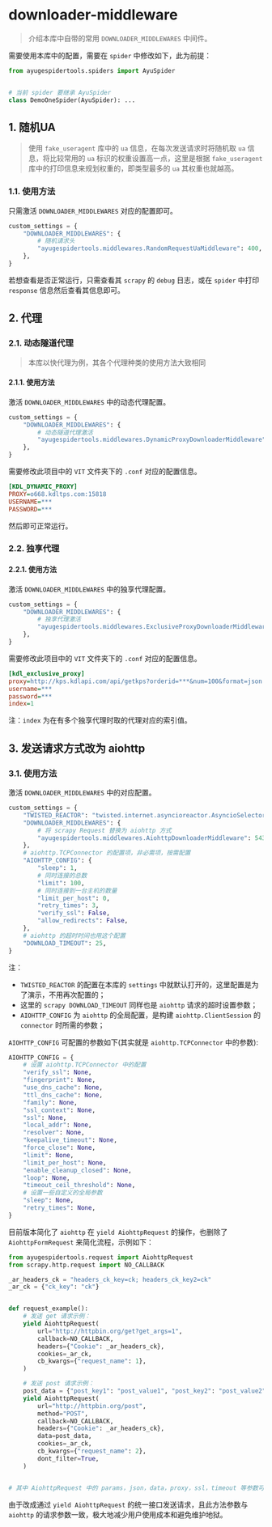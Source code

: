 # downloader-middleware

> 介绍本库中自带的常用 `DOWNLOADER_MIDDLEWARES` 中间件。

需要使用本库中的配置，需要在 `spider` 中修改如下，此为前提：

```python
from ayugespidertools.spiders import AyuSpider


# 当前 spider 要继承 AyuSpider
class DemoOneSpider(AyuSpider): ...
```

## 1. 随机UA

> 使用 `fake_useragent` 库中的 `ua` 信息，在每次发送请求时将随机取 `ua` 信息，将比较常用的 `ua` 标识的权重设置高一点，这里是根据 `fake_useragent` 库中的打印信息来规划权重的，即类型最多的 `ua` 其权重也就越高。

### 1.1. 使用方法

只需激活 `DOWNLOADER_MIDDLEWARES` 对应的配置即可。

```python
custom_settings = {
    "DOWNLOADER_MIDDLEWARES": {
        # 随机请求头
        "ayugespidertools.middlewares.RandomRequestUaMiddleware": 400,
    },
}
```

若想查看是否正常运行，只需查看其 `scrapy` 的 `debug` 日志，或在 `spider` 中打印 `response` 信息然后查看其信息即可。

## 2. 代理

### 2.1. 动态隧道代理

> 本库以快代理为例，其各个代理种类的使用方法大致相同

#### 2.1.1. 使用方法

激活 `DOWNLOADER_MIDDLEWARES` 中的动态代理配置。

```python
custom_settings = {
    "DOWNLOADER_MIDDLEWARES": {
        # 动态隧道代理激活
        "ayugespidertools.middlewares.DynamicProxyDownloaderMiddleware": 125,
    },
}
```

需要修改此项目中的 `VIT` 文件夹下的 `.conf` 对应的配置信息。

```ini
[KDL_DYNAMIC_PROXY]
PROXY=o668.kdltps.com:15818
USERNAME=***
PASSWORD=***
```

然后即可正常运行。

### 2.2. 独享代理

#### 2.2.1. 使用方法

激活 `DOWNLOADER_MIDDLEWARES` 中的独享代理配置。

```python
custom_settings = {
    "DOWNLOADER_MIDDLEWARES": {
        # 独享代理激活
        "ayugespidertools.middlewares.ExclusiveProxyDownloaderMiddleware": 125,
    },
}
```

需要修改此项目中的 `VIT` 文件夹下的 `.conf` 对应的配置信息。

```ini
[kdl_exclusive_proxy]
proxy=http://kps.kdlapi.com/api/getkps?orderid=***&num=100&format=json
username=***
password=***
index=1
```

注：`index` 为在有多个独享代理时取的代理对应的索引值。

## 3. 发送请求方式改为 aiohttp

### 3.1. 使用方法

激活 `DOWNLOADER_MIDDLEWARES` 中的对应配置。

```python
custom_settings = {
    "TWISTED_REACTOR": "twisted.internet.asyncioreactor.AsyncioSelectorReactor",
    "DOWNLOADER_MIDDLEWARES": {
        # 将 scrapy Request 替换为 aiohttp 方式
        "ayugespidertools.middlewares.AiohttpDownloaderMiddleware": 543,
    },
    # aiohttp.TCPConnector 的配置项，非必需项，按需配置
    "AIOHTTP_CONFIG": {
        "sleep": 1,
        # 同时连接的总数
        "limit": 100,
        # 同时连接到一台主机的数量
        "limit_per_host": 0,
        "retry_times": 3,
        "verify_ssl": False,
        "allow_redirects": False,
    },
    # aiohttp 的超时时间也用这个配置
    "DOWNLOAD_TIMEOUT": 25,
}
```

注：

- `TWISTED_REACTOR` 的配置在本库的 `settings` 中就默认打开的，这里配置是为了演示，不用再次配置的；
- 这里的 `scrapy DOWNLOAD_TIMEOUT` 同样也是 `aiohttp` 请求的超时设置参数；
- `AIOHTTP_CONFIG` 为 `aiohttp` 的全局配置，是构建 `aiohttp.ClientSession` 的 `connector` 时所需的参数；

`AIOHTTP_CONFIG` 可配置的参数如下(其实就是 `aiohttp.TCPConnector` 中的参数):

```python
AIOHTTP_CONFIG = {
    # 设置 aiohttp.TCPConnector 中的配置
    "verify_ssl": None,
    "fingerprint": None,
    "use_dns_cache": None,
    "ttl_dns_cache": None,
    "family": None,
    "ssl_context": None,
    "ssl": None,
    "local_addr": None,
    "resolver": None,
    "keepalive_timeout": None,
    "force_close": None,
    "limit": None,
    "limit_per_host": None,
    "enable_cleanup_closed": None,
    "loop": None,
    "timeout_ceil_threshold": None,
    # 设置一些自定义的全局参数
    "sleep": None,
    "retry_times": None,
}
```

目前版本简化了 `aiohttp` 在 `yield AiohttpRequest` 的操作，也删除了 `AiohttpFormRequest` 来简化流程，示例如下：

```python
from ayugespidertools.request import AiohttpRequest
from scrapy.http.request import NO_CALLBACK

_ar_headers_ck = "headers_ck_key=ck; headers_ck_key2=ck"
_ar_ck = {"ck_key": "ck"}


def request_example():
    # 发送 get 请求示例：
    yield AiohttpRequest(
        url="http://httpbin.org/get?get_args=1",
        callback=NO_CALLBACK,
        headers={"Cookie": _ar_headers_ck},
        cookies=_ar_ck,
        cb_kwargs={"request_name": 1},
    )

    # 发送 post 请求示例：
    post_data = {"post_key1": "post_value1", "post_key2": "post_value2"}
    yield AiohttpRequest(
        url="http://httpbin.org/post",
        method="POST",
        callback=NO_CALLBACK,
        headers={"Cookie": _ar_headers_ck},
        data=post_data,
        cookies=_ar_ck,
        cb_kwargs={"request_name": 2},
        dont_filter=True,
    )


# 其中 AiohttpRequest 中的 params，json，data，proxy，ssl，timeout 等参数可按需求自定义设置。
```
由于改成通过 `yield AiohttpRequest` 的统一接口发送请求，且此方法参数与 `aiohttp` 的请求参数一致，极大地减少用户使用成本和避免维护地狱。
